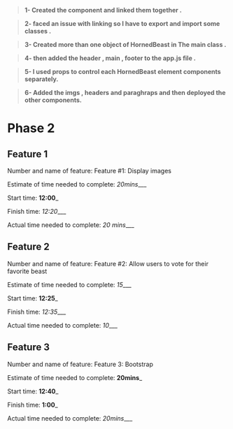  >**1- Created the component and linked them together .**

> **2- faced an issue with linking so I have to export and import some classes .**

> **3- Created more than one object of HornedBeast in The main class .**

> **4- then added the header , main , footer to the app.js file .**

> **5- I used props to control each HornedBeast element components separately.**

> **6- Added the imgs , headers and paraghraps and then deployed the other components.**



# **Phase 2**
## Feature 1
Number and name of feature: Feature #1: Display images

Estimate of time needed to complete: _20mins____

Start time: __12:00___

Finish time: _12:20____

Actual time needed to complete: _20 mins____

## Feature 2
Number and name of feature: Feature #2: Allow users to vote for their favorite beast

Estimate of time needed to complete: _15____

Start time: __12:25___

Finish time: _12:35____

Actual time needed to complete: _10____


## Feature 3
Number and name of feature: Feature 3: Bootstrap

Estimate of time needed to complete: __20mins___

Start time: __12:40___

Finish time: __1:00___

Actual time needed to complete: _20mins____
 
